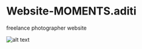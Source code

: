 # Website-MOMENTS.aditi
freelance photographer website


![alt text](https://user-images.githubusercontent.com/67577661/119236096-32916080-bb53-11eb-9258-97722172ff5e.JPG)

